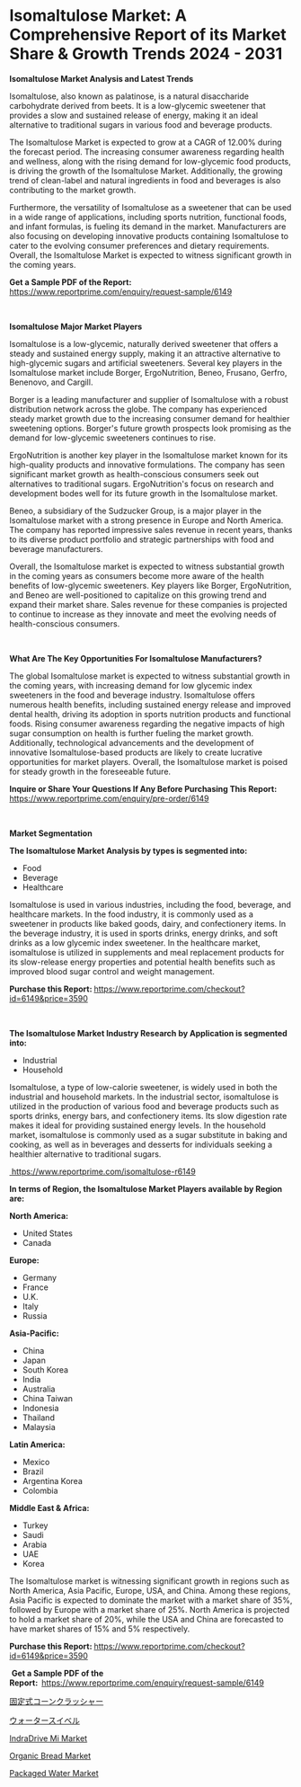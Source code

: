 <p><h1>Isomaltulose Market: A Comprehensive Report of its Market Share & Growth Trends 2024 - 2031</h1></p><p><strong>Isomaltulose Market Analysis and Latest Trends</strong></p>
<p><p>Isomaltulose, also known as palatinose, is a natural disaccharide carbohydrate derived from beets. It is a low-glycemic sweetener that provides a slow and sustained release of energy, making it an ideal alternative to traditional sugars in various food and beverage products.</p><p>The Isomaltulose Market is expected to grow at a CAGR of 12.00% during the forecast period. The increasing consumer awareness regarding health and wellness, along with the rising demand for low-glycemic food products, is driving the growth of the Isomaltulose Market. Additionally, the growing trend of clean-label and natural ingredients in food and beverages is also contributing to the market growth.</p><p>Furthermore, the versatility of Isomaltulose as a sweetener that can be used in a wide range of applications, including sports nutrition, functional foods, and infant formulas, is fueling its demand in the market. Manufacturers are also focusing on developing innovative products containing Isomaltulose to cater to the evolving consumer preferences and dietary requirements. Overall, the Isomaltulose Market is expected to witness significant growth in the coming years.</p></p>
<p><strong>Get a Sample PDF of the Report:&nbsp;</strong> <a href="https://www.reportprime.com/enquiry/request-sample/6149">https://www.reportprime.com/enquiry/request-sample/6149</a></p>
<p>&nbsp;</p>
<p><strong>Isomaltulose Major Market Players</strong></p>
<p><p>Isomaltulose is a low-glycemic, naturally derived sweetener that offers a steady and sustained energy supply, making it an attractive alternative to high-glycemic sugars and artificial sweeteners. Several key players in the Isomaltulose market include Borger, ErgoNutrition, Beneo, Frusano, Gerfro, Benenovo, and Cargill.</p><p>Borger is a leading manufacturer and supplier of Isomaltulose with a robust distribution network across the globe. The company has experienced steady market growth due to the increasing consumer demand for healthier sweetening options. Borger's future growth prospects look promising as the demand for low-glycemic sweeteners continues to rise.</p><p>ErgoNutrition is another key player in the Isomaltulose market known for its high-quality products and innovative formulations. The company has seen significant market growth as health-conscious consumers seek out alternatives to traditional sugars. ErgoNutrition's focus on research and development bodes well for its future growth in the Isomaltulose market.</p><p>Beneo, a subsidiary of the Sudzucker Group, is a major player in the Isomaltulose market with a strong presence in Europe and North America. The company has reported impressive sales revenue in recent years, thanks to its diverse product portfolio and strategic partnerships with food and beverage manufacturers.</p><p>Overall, the Isomaltulose market is expected to witness substantial growth in the coming years as consumers become more aware of the health benefits of low-glycemic sweeteners. Key players like Borger, ErgoNutrition, and Beneo are well-positioned to capitalize on this growing trend and expand their market share. Sales revenue for these companies is projected to continue to increase as they innovate and meet the evolving needs of health-conscious consumers.</p></p>
<p>&nbsp;</p>
<p><strong>What Are The Key Opportunities For Isomaltulose Manufacturers?</strong></p>
<p><p>The global Isomaltulose market is expected to witness substantial growth in the coming years, with increasing demand for low glycemic index sweeteners in the food and beverage industry. Isomaltulose offers numerous health benefits, including sustained energy release and improved dental health, driving its adoption in sports nutrition products and functional foods. Rising consumer awareness regarding the negative impacts of high sugar consumption on health is further fueling the market growth. Additionally, technological advancements and the development of innovative Isomaltulose-based products are likely to create lucrative opportunities for market players. Overall, the Isomaltulose market is poised for steady growth in the foreseeable future.</p></p>
<p><strong>Inquire or Share Your Questions If Any Before Purchasing This Report:</strong> <a href="https://www.reportprime.com/enquiry/pre-order/6149">https://www.reportprime.com/enquiry/pre-order/6149</a></p>
<p>&nbsp;</p>
<p><strong>Market Segmentation</strong></p>
<p><strong>The Isomaltulose Market Analysis by types is segmented into:</strong></p>
<p><ul><li>Food</li><li>Beverage</li><li>Healthcare</li></ul></p>
<p><p>Isomaltulose is used in various industries, including the food, beverage, and healthcare markets. In the food industry, it is commonly used as a sweetener in products like baked goods, dairy, and confectionery items. In the beverage industry, it is used in sports drinks, energy drinks, and soft drinks as a low glycemic index sweetener. In the healthcare market, isomaltulose is utilized in supplements and meal replacement products for its slow-release energy properties and potential health benefits such as improved blood sugar control and weight management.</p></p>
<p><strong>Purchase this Report:&nbsp;</strong><a href="https://www.reportprime.com/checkout?id=6149&price=3590">https://www.reportprime.com/checkout?id=6149&price=3590</a></p>
<p>&nbsp;</p>
<p><strong>The Isomaltulose Market Industry Research by Application is segmented into:</strong></p>
<p><ul><li>Industrial</li><li>Household</li></ul></p>
<p><p>Isomaltulose, a type of low-calorie sweetener, is widely used in both the industrial and household markets. In the industrial sector, isomaltulose is utilized in the production of various food and beverage products such as sports drinks, energy bars, and confectionery items. Its slow digestion rate makes it ideal for providing sustained energy levels. In the household market, isomaltulose is commonly used as a sugar substitute in baking and cooking, as well as in beverages and desserts for individuals seeking a healthier alternative to traditional sugars.</p></p>
<p><a href="https://www.reportprime.com/isomaltulose-r6149">&nbsp;https://www.reportprime.com/isomaltulose-r6149</a></p>
<p><strong>In terms of Region, the Isomaltulose Market Players available by Region are:</strong></p>
<p>
    <p> <strong> North America: </strong>
        <ul>
            <li>United States</li>
            <li>Canada</li>
        </ul>
        </p> 
    <p> <strong> Europe: </strong>
        <ul>
            <li>Germany</li>
            <li>France</li>
            <li>U.K.</li>
            <li>Italy</li>
            <li>Russia</li>
        </ul>
        </p> 
    <p> <strong> Asia-Pacific: </strong>
        <ul>
            <li>China</li>
            <li>Japan</li>
            <li>South Korea</li>
            <li>India</li>
            <li>Australia</li>
            <li>China Taiwan</li>
            <li>Indonesia</li>
            <li>Thailand</li>
            <li>Malaysia</li>
        </ul>
        </p> 
    <p> <strong> Latin America: </strong>
        <ul>
            <li>Mexico</li>
            <li>Brazil</li>
            <li>Argentina Korea</li>
            <li>Colombia</li>
        </ul>
        </p> 
    <p> <strong> Middle East & Africa: </strong>
        <ul>
            <li>Turkey</li>
            <li>Saudi</li>
            <li>Arabia</li>
            <li>UAE</li>
            <li>Korea</li>
        </ul>
    </p>
    </p>
<p><p>The Isomaltulose market is witnessing significant growth in regions such as North America, Asia Pacific, Europe, USA, and China. Among these regions, Asia Pacific is expected to dominate the market with a market share of 35%, followed by Europe with a market share of 25%. North America is projected to hold a market share of 20%, while the USA and China are forecasted to have market shares of 15% and 5% respectively.</p></p>
<p><strong>Purchase this Report: </strong><a href="https://www.reportprime.com/checkout?id=6149&price=3590">https://www.reportprime.com/checkout?id=6149&price=3590</a></p>
<p>&nbsp;<strong>Get a Sample PDF of the Report:&nbsp;&nbsp;</strong><a href="https://www.reportprime.com/enquiry/request-sample/6149">https://www.reportprime.com/enquiry/request-sample/6149</a></p>
<p><strong></strong></p>
<p><p><a href="https://medium.com/@idellamante2023/%E5%9B%BA%E5%AE%9A%E5%BC%8F%E3%82%B3%E3%83%BC%E3%83%B3%E3%82%AF%E3%83%A9%E3%83%83%E3%82%B7%E3%83%A3%E3%83%BC%E5%B8%82%E5%A0%B4%E3%81%AE%E5%B1%95%E6%9C%9B%E3%81%A82024%E5%B9%B4%E3%81%8B%E3%82%892031%E5%B9%B4%E3%81%BE%E3%81%A7%E3%81%AE%E4%BA%88%E6%B8%AC-461d379233d1">固定式コーンクラッシャー</a></p><p><a href="https://medium.com/@candiceveum_27405/%E4%B8%96%E7%95%8C%E3%81%AE%E3%82%A6%E3%82%A9%E3%83%BC%E3%82%BF%E3%83%BC%E3%82%B9%E3%82%A4%E3%83%99%E3%83%AB%E5%B8%82%E5%A0%B4%E3%81%AE%E8%A6%8F%E6%A8%A1%E3%81%AF-%E5%B9%B4%E9%96%93%E6%88%90%E9%95%B7%E7%8E%876-9-%E3%81%AB%E9%81%94%E3%81%99%E3%82%8B%E3%81%A8%E4%BA%88%E6%83%B3%E3%81%95%E3%82%8C%E3%81%A6%E3%81%8A%E3%82%8A-%E3%81%93%E3%81%AE%E5%A0%B1%E5%91%8A%E6%9B%B8%E3%81%AF-%E5%B8%82%E5%A0%B4%E3%81%AE%E6%88%90%E9%95%B7-%E3%83%88%E3%83%AC%E3%83%B3%E3%83%89-%E6%A9%9F%E4%BC%9A-%E3%81%8A%E3%82%88%E3%81%B32024%E5%B9%B4%E3%81%8B%E3%82%892031%E5%B9%B4%E3%81%BE%E3%81%A7%E3%81%AE%E4%BA%88%E6%B8%AC%E3%82%92%E3%82%AB%E3%83%90%E3%83%BC%E3%81%97%E3%81%A6%E3%81%84%E3%81%BE%E3%81%99-2475900762ee">ウォータースイベル</a></p><p><a href="https://medium.com/@kathleenjacksond65/comprehensive-analysis-of-the-global-indradrive-mi-market-growth-trends-market-forecasts-2024-50265ed27e59">IndraDrive Mi Market</a></p><p><a href="https://github.com/btwcqfvq34/Market-Research-Report-List-1/blob/main/organic-bread-market.md">Organic Bread Market</a></p><p><a href="https://github.com/anggakarna133/Market-Research-Report-List-1/blob/main/packaged-water-market.md">Packaged Water Market</a></p></p>